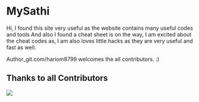 # MySathi

Hi, I found this site very useful as the website contains many useful codes and tools 
And also I found a cheat sheet is on the way, I am excited about the cheat codes as, I am also loves little hacks as they are very useful and fast as well.

Author_git.com/hariom8799 welcomes the all contributors.   :)

## Thanks to all Contributors <a name = "contributors"></a>

<a href="https://github.com/Hariom8799/MySathi/graphs/contributors"> 
<img src="https://contrib.rocks/image?repo=Hariom8799/MySathi" /> 
</a>
